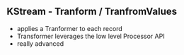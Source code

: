 ## KStream - Tranform / TranfromValues
- applies a Tranformer to each record
- Transformer leverages the low level Processor API
- really advanced
